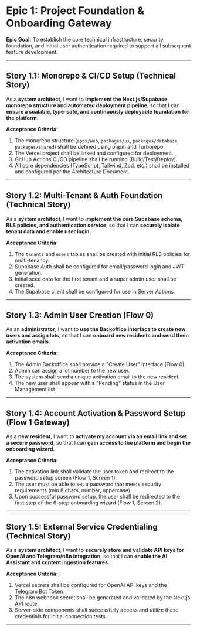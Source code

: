# Epic 1: Project Foundation & Onboarding Gateway

**Epic Goal:** To establish the core technical infrastructure, security foundation, and initial user authentication required to support all subsequent feature development.

---

## Story 1.1: Monorepo & CI/CD Setup (Technical Story)

As a **system architect**,
I want to **implement the Next.js/Supabase monorepo structure and automated deployment pipeline**,
so that I can **ensure a scalable, type-safe, and continuously deployable foundation for the platform**.

**Acceptance Criteria:**
1.  The monorepo structure (`apps/web`, `packages/ui`, `packages/database`, `packages/shared`) shall be defined using pnpm and Turborepo.
2.  The Vercel project shall be linked and configured for deployment.
3.  GitHub Actions CI/CD pipeline shall be running (Build/Test/Deploy).
4.  All core dependencies (TypeScript, Tailwind, Zod, etc.) shall be installed and configured per the Architecture Document.

---

## Story 1.2: Multi-Tenant & Auth Foundation (Technical Story)

As a **system architect**,
I want to **implement the core Supabase schema, RLS policies, and authentication service**,
so that I can **securely isolate tenant data and enable user login**.

**Acceptance Criteria:**
1.  The `tenants` and `users` tables shall be created with initial RLS policies for multi-tenancy.
2.  Supabase Auth shall be configured for email/password login and JWT generation.
3.  Initial seed data for the first tenant and a super admin user shall be created.
4.  The Supabase client shall be configured for use in Server Actions.

---

## Story 1.3: Admin User Creation (Flow 0)

As an **administrator**,
I want to **use the Backoffice interface to create new users and assign lots**,
so that I can **onboard new residents and send them activation emails**.

**Acceptance Criteria:**
1.  The Admin Backoffice shall provide a "Create User" interface (Flow 0).
2.  Admin can assign a lot number to the new user.
3.  The system shall send a unique activation email to the new resident.
4.  The new user shall appear with a "Pending" status in the User Management list.

---

## Story 1.4: Account Activation & Password Setup (Flow 1 Gateway)

As a **new resident**,
I want to **activate my account via an email link and set a secure password**,
so that I can **gain access to the platform and begin the onboarding wizard**.

**Acceptance Criteria:**
1.  The activation link shall validate the user token and redirect to the password setup screen (Flow 1, Screen 1).
2.  The user must be able to set a password that meets security requirements (min 8 chars, number, uppercase).
3.  Upon successful password setup, the user shall be redirected to the first step of the 6-step onboarding wizard (Flow 1, Screen 2).

---

## Story 1.5: External Service Credentialing (Technical Story)

As a **system architect**,
I want to **securely store and validate API keys for OpenAI and Telegram/n8n integration**,
so that I can **enable the AI Assistant and content ingestion features**.

**Acceptance Criteria:**
1.  Vercel secrets shall be configured for OpenAI API keys and the Telegram Bot Token.
2.  The n8n webhook secret shall be generated and validated by the Next.js API route.
3.  Server-side components shall successfully access and utilize these credentials for initial connection tests.

---
